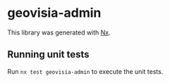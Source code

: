 # geovisia-admin

This library was generated with [Nx](https://nx.dev).

## Running unit tests

Run `nx test geovisia-admin` to execute the unit tests.
